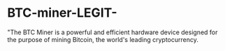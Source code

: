 # BTC-miner-LEGIT-
"The BTC Miner is a powerful and efficient hardware device designed for the purpose of mining Bitcoin, the world's leading cryptocurrency.
